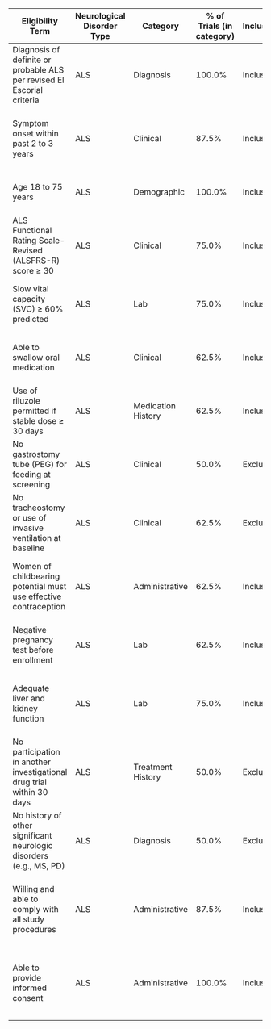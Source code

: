 | **Eligibility Term**                                                   | **Neurological Disorder Type** | **Category**       | **% of Trials (in category)** | **Inclusion/Exclusion** | **FHIR Resource**   | **Code (LOINC/SNOMED/ICD)** | **Unstructured EMR Example**                                              |
| ---------------------------------------------------------------------- | ------------------------------ | ------------------ | ----------------------------- | ----------------------- | ------------------- | --------------------------- | ------------------------------------------------------------------------- |
| Diagnosis of definite or probable ALS per revised El Escorial criteria | ALS                            | Diagnosis          | 100.0%                        | Inclusion               | Condition           | ICD-10: G12.21              | Patient meets El Escorial criteria for probable ALS.                      |
| Symptom onset within past 2 to 3 years                                 | ALS                            | Clinical           | 87.5%                         | Inclusion               | Observation         | SNOMED: 248536006           | Initial bulbar symptoms began approximately 20 months ago.                |
| Age 18 to 75 years                                                     | ALS                            | Demographic        | 100.0%                        | Inclusion               | Patient             | LOINC: 30525-0              | Patient is 54 years old and meets the age requirement.                    |
| ALS Functional Rating Scale-Revised (ALSFRS-R) score ≥ 30              | ALS                            | Clinical           | 75.0%                         | Inclusion               | Observation         | LOINC: 89262-1              | ALSFRS-R score was 34 at screening.                                       |
| Slow vital capacity (SVC) ≥ 60% predicted                              | ALS                            | Lab                | 75.0%                         | Inclusion               | Observation         | LOINC: 19870-5              | Baseline SVC measured 65% of predicted value.                             |
| Able to swallow oral medication                                        | ALS                            | Clinical           | 62.5%                         | Inclusion               | Observation         | SNOMED: 26643006            | Patient able to swallow tablets without difficulty.                       |
| Use of riluzole permitted if stable dose ≥ 30 days                     | ALS                            | Medication History | 62.5%                         | Inclusion               | MedicationStatement | SNOMED: 428181000124101     | Riluzole continued at 50 mg BID for last 2 months.                        |
| No gastrostomy tube (PEG) for feeding at screening                     | ALS                            | Clinical           | 50.0%                         | Exclusion               | Procedure           | SNOMED: 26643006            | Patient feeds orally and does not use PEG tube.                           |
| No tracheostomy or use of invasive ventilation at baseline             | ALS                            | Clinical           | 62.5%                         | Exclusion               | Procedure           | SNOMED: 426933007           | Patient breathes unassisted and has no tracheostomy.                      |
| Women of childbearing potential must use effective contraception       | ALS                            | Administrative     | 62.5%                         | Inclusion               | Consent             | SNOMED: 225426000           | Subject agreed to use hormonal contraception for duration of study.       |
| Negative pregnancy test before enrollment                              | ALS                            | Lab                | 62.5%                         | Inclusion               | Observation         | LOINC: 2106-3               | Serum pregnancy test was negative at screening.                           |
| Adequate liver and kidney function                                     | ALS                            | Lab                | 75.0%                         | Inclusion               | Observation         | LOINC: 2160-0, 1920-8       | Liver enzymes and serum creatinine within normal limits.                  |
| No participation in another investigational drug trial within 30 days  | ALS                            | Treatment History  | 50.0%                         | Exclusion               | MedicationStatement | SNOMED: 428181000124101     | Not currently or recently enrolled in any other trial.                    |
| No history of other significant neurologic disorders (e.g., MS, PD)    | ALS                            | Diagnosis          | 50.0%                         | Exclusion               | Condition           | ICD-10: G35, G20            | Patient has no known history of Parkinson’s or multiple sclerosis.        |
| Willing and able to comply with all study procedures                   | ALS                            | Administrative     | 87.5%                         | Inclusion               | Patient             | SNOMED: 386053000           | Participant confirmed availability and willingness to attend all visits.  |
| Able to provide informed consent                                       | ALS                            | Administrative     | 100.0%                        | Inclusion               | Consent             | SNOMED: 11341000146104      | Patient gave written informed consent before any study-related procedure. |

